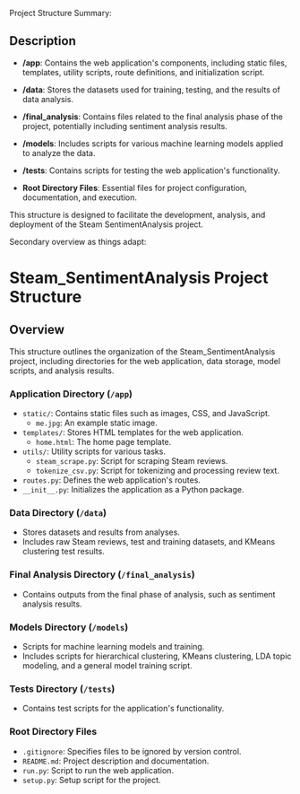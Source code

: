 Project Structure Summary:


## Description

- **/app**: Contains the web application's components, including static files, templates, utility scripts, route definitions, and initialization script.

- **/data**: Stores the datasets used for training, testing, and the results of data analysis.

- **/final_analysis**: Contains files related to the final analysis phase of the project, potentially including sentiment analysis results.

- **/models**: Includes scripts for various machine learning models applied to analyze the data.

- **/tests**: Contains scripts for testing the web application's functionality.

- **Root Directory Files**: Essential files for project configuration, documentation, and execution.

This structure is designed to facilitate the development, analysis, and deployment of the Steam SentimentAnalysis project.


Secondary overview as things adapt:
# Steam_SentimentAnalysis Project Structure

## Overview
This structure outlines the organization of the Steam_SentimentAnalysis project, including directories for the web application, data storage, model scripts, and analysis results.

### Application Directory (`/app`)
- `static/`: Contains static files such as images, CSS, and JavaScript.
  - `me.jpg`: An example static image.
- `templates/`: Stores HTML templates for the web application.
  - `home.html`: The home page template.
- `utils/`: Utility scripts for various tasks.
  - `steam_scrape.py`: Script for scraping Steam reviews.
  - `tokenize_csv.py`: Script for tokenizing and processing review text.
- `routes.py`: Defines the web application's routes.
- `__init__.py`: Initializes the application as a Python package.

### Data Directory (`/data`)
- Stores datasets and results from analyses.
- Includes raw Steam reviews, test and training datasets, and KMeans clustering test results.

### Final Analysis Directory (`/final_analysis`)
- Contains outputs from the final phase of analysis, such as sentiment analysis results.

### Models Directory (`/models`)
- Scripts for machine learning models and training.
- Includes scripts for hierarchical clustering, KMeans clustering, LDA topic modeling, and a general model training script.

### Tests Directory (`/tests`)
- Contains test scripts for the application's functionality.

### Root Directory Files
- `.gitignore`: Specifies files to be ignored by version control.
- `README.md`: Project description and documentation.
- `run.py`: Script to run the web application.
- `setup.py`: Setup script for the project.

